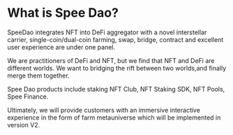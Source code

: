 # What is Spee Dao?

SpeeDao integrates NFT into DeFi aggregator with a novel interstellar carrier, single-coin/dual-coin farming, swap, bridge, contract and excellent user experience are under one panel.

We are practitioners of DeFi and NFT, but we find that NFT and DeFi are different worlds. We want to bridging the rift between two worlds,and finally merge them together.

Spee Dao products include staking NFT Club, NFT Staking SDK, NFT Pools, Spee Finance.

Ultimately, we will provide customers with an immersive interactive experience in the form of farm metauniverse which will be implemented in version V2.
